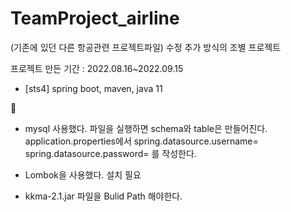 # TeamProject_airline

(기존에 있던 다른 항공관련 프로젝트파일) 수정 추가 방식의 조별 프로젝트

프로젝트 만든 기간 : 2022.08.16~2022.09.15

+ [sts4] spring boot, maven, java 11

🚩 
+ mysql 사용했다. 
 파일을 실행하면 schema와 table은 만들어진다.
 application.properties에서 
 spring.datasource.username=
 spring.datasource.password=
 를 작성한다.
 
+ Lombok을 사용했다. 설치 필요

+ kkma-2.1.jar 파일을 Bulid Path 해야한다.
